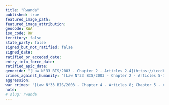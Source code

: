 ```yaml
---
title: "Rwanda"
published: true
featured_image_path:
featured_image_attribution:
geocode: RWA
iso_code: RW
territory: false
state_party: false
signed_but_not_ratified: false
signed_date:
ratified_or_acceded_date:
entry_into_force_date:
ratified_apic_date:
genocide: "[Law N°33 BIS/2003 - Chapter 2 - Articles 2-4](https://iccdb.hrlc.net/data/doc/592/keyword/46/)"
crimes_against_humanity: "[Law N°33 BIS/2003 - Chapter 2 - Articles 5-7](https://iccdb.hrlc.net/data/doc/592/keyword/13/)"
aggression:
war_crimes: "[Law N°33 BIS/2003 - Chapter 4 - Articles 8; Chapter 5 - Articles 14-16](https://iccdb.hrlc.net/data/doc/592/keyword/145/)"
note:
# slug: rwanda
---
```

